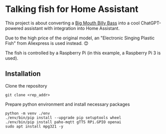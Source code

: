 # Talking fish for Home Assistant

This project is about converting a [Big Mouth Billy Bass](https://en.wikipedia.org/wiki/Big_Mouth_Billy_Bass) into a cool ChatGPT-powered assistant with integration into Home Assistant.

Due to the high price of the original model, an "Electronic Singing Plastic Fish" from Aliexpress is used instead. :blush:

The fish is controlled by a Raspberry Pi (in this example, a Raspberry Pi 3 is used).

## Installation
Clone the repository
```
git clone <rep_addr>
```
Prepare python environment and install necessary packages
```
python -m venv ./env
./env/bin/pip install --upgrade pip setuptools wheel
./env/bin/pip install paho-mqtt gTTS RPi.GPIO openai
sudo apt install mpg321 -y
```
